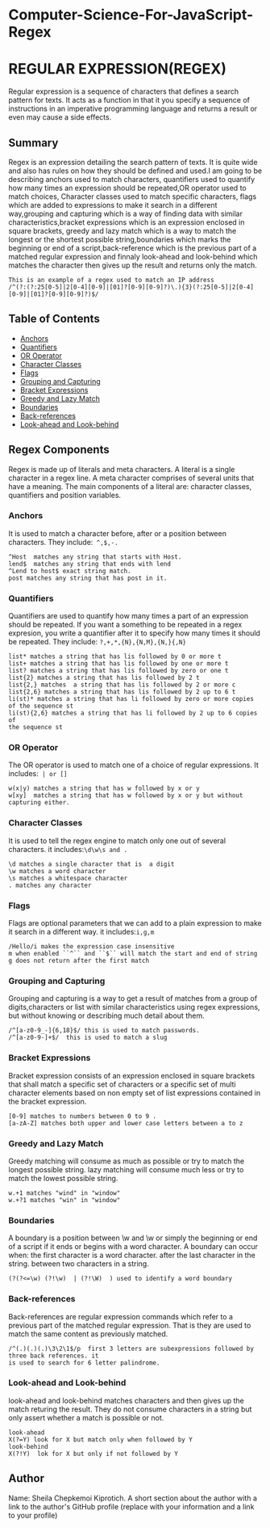 # Computer-Science-For-JavaScript-Regex
# REGULAR EXPRESSION(REGEX)

Regular expression is a sequence of characters that defines a search pattern 
for texts. It acts as a function in that it you specify a sequence of instructions in an imperative
programming language and returns a result or even may cause a side effects.


## Summary
Regex is an expression detailing the search pattern of texts. It is quite wide and also has rules on how they
should be defined and used.I am going to be describing anchors used to match characters, quantifiers used to quantify how many times an expression should be repeated,OR operator used to match choices, Character classes used to match specific characters, flags which are added to expressions to make it search in a different way,grouping and capturing  which is a way of finding data with similar characteristics,bracket expressions which is an expression enclosed in square brackets, greedy and lazy match which is a way to  match the longest or the shortest possible string,boundaries which marks the beginning or end of a script,back-reference which is the previous part of a matched regular expression and finnaly look-ahead and look-behind which matches the character then gives up the result and returns only the match.
```
This is an example of a regex used to match an IP address
/^(?:(?:25[0-5]|2[0-4][0-9]|[01]?[0-9][0-9]?)\.){3}(?:25[0-5]|2[0-4][0-9]|[01]?[0-9][0-9]?)$/

```
## Table of Contents

- [Anchors](#anchors)
- [Quantifiers](#quantifiers)
- [OR Operator](#or-operator)
- [Character Classes](#character-classes)
- [Flags](#flags)
- [Grouping and Capturing](#grouping-and-capturing)
- [Bracket Expressions](#bracket-expressions)
- [Greedy and Lazy Match](#greedy-and-lazy-match)
- [Boundaries](#boundaries)
- [Back-references](#back-references)
- [Look-ahead and Look-behind](#look-ahead-and-look-behind)

## Regex Components
Regex is made up of literals and meta characters. A literal is a single character in a regex line. 
A meta character comprises of several units that have a meaning. The main components of a literal are:
character classes, quantifiers and position variables.
### Anchors
It is used to match a character before, after or a position between characters.
They include:``` ^,$,-.```
```
^Host  matches any string that starts with Host.
lend$  matches any string that ends with lend
^Lend to host$ exact string match.
post matches any string that has post in it.

```
### Quantifiers
Quantifiers are used to quantify how many times a part of an expression should be repeated.
If  you want a something to be repeated in a regex expresion, you write a quantifier after it to specify
how many times it should be repeated.
They include: ```?,+,*,{N},{N,M},{N,}{,N}```
```
list* matches a string that has lis followed by 0 or more t
list+ matches a string that has lis followed by one or more t
list? matches a string that has lis followed by zero or one t
list{2} matches a string that has lis followed by 2 t
list{2,} matches  a string that has lis followed by 2 or more c
list{2,6} matches a string that has lis followed by 2 up to 6 t
li(st)* matches a string that has li followed by zero or more copies 
of the sequence st
li(st){2,6} matches a string that has li followed by 2 up to 6 copies of
the sequence st

```

### OR Operator
The OR operator is used to match one of a choice of regular expressions.
It includes:``` | or []```
```
w(x|y) matches a string that has w followed by x or y
w[xy]  matches a string that has w followed by x or y but without capturing either.
```

### Character Classes
It is used to tell the regex engine to match only one out of several characters.
it includes:```\d\w\s and . ```
```
\d matches a single character that is  a digit
\w matches a word character
\s matches a whitespace character
. matches any character
``` 
### Flags
Flags are optional parameters that we can add to a plain expression to make it search in a different way.
it includes:```i,g,m ```
```
/Hello/i makes the expression case insensitive
m when enabled ``^`` and ``$`` will match the start and end of string
g does not return after the first match
```

### Grouping and Capturing
Grouping and capturing is a way to get a result of matches from a group of digits,characters or
list with similar characteristics using regex expressions, but without knowing or describing much detail about
them.
```
/^[a-z0-9_-]{6,18}$/ this is used to match passwords.
/^[a-z0-9-]+$/  this is used to match a slug

```
### Bracket Expressions
Bracket expression consists of an expression enclosed in square brackets that shall match a specific set
of characters or a specific set of multi character elements based on non empty set of list expressions contained in the bracket expression.
```
[0-9] matches to numbers between 0 to 9 .
[a-zA-Z] matches both upper and lower case letters between a to z

```

### Greedy and Lazy Match
Greedy matching will consume as much as possible or try to match the longest possible string.
lazy matching will consume much less or try to match the lowest possible string.
```
w.+1 matches "wind" in "window"
w.+?1 matches "win" in "window"

```

### Boundaries
A boundary is  a position between \w and \w or simply the beginning or end of a script if it ends or
begins with a word character.
A boundary can occur when: the first character is a word character.
                          after the last character in the string.
                          between two characters in a string.
```
(?(?<=\w) (?!\w)  | (?!\W)  ) used to identify a word boundary
```
### Back-references
Back-references are regular expression commands which refer to a previous part of the matched regular expression. That is they are used to match the same content as previously matched.
```
/^(.)(.)(.)\3\2\1$/p  first 3 letters are subexpressions followed by three back references. it 
is used to search for 6 letter palindrome.

```

### Look-ahead and Look-behind
look-ahead and look-behind matches characters and then gives up the match returing the result. They do not consume characters in a string but only assert whether a match is possible or not.
```
look-ahead 
X(?=Y) look for X but match only when followed by Y
look-behind
X(?!Y)  lok for X but only if not followed by Y
```
## Author
 Name: Sheila Chepkemoi Kiprotich.
A short section about the author with a link to the author's GitHub profile (replace with your information and a link to your profile)
